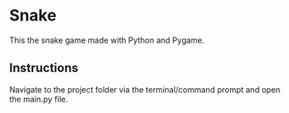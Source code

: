 # Snake
This the snake game made with Python and Pygame.

## Instructions
Navigate to the project folder via the terminal/command prompt and open the main.py file.
